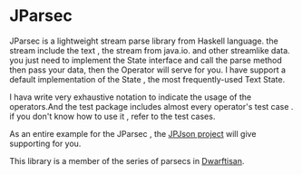 # JParsec
JParsec is a lightweight stream parse library from Haskell language.
the stream include the text , the stream from java.io. and other streamlike data.
you just need to implement the State interface and call the parse method then pass your data,
then the Operator will serve for you. I have support a default implementation of the State , the most frequently-used Text State.

I hava write very exhaustive notation to indicate the usage of the operators.And the test package includes almost every operator's test case . if you don't know how to use it , refer to the test cases.

As an entire example for the JParsec , the [JPJson project](https://github.com/androidfans/JPJson) will give supporting for you.

This library is a member of the series of parsecs in [Dwarftisan](https://github.com/Dwarfartisan).